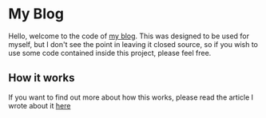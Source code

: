 # My Blog

Hello, welcome to the code of [my blog](https://blog.cxllm.co.uk). This was designed to be used for myself, but I don't see the point in leaving it closed source, so if you wish to use some code contained inside this project, please feel free.

## How it works

If you want to find out more about how this works, please read the article I wrote about it [here](https://blog.cxllm.co.uk/2021/04/03/welcome)
